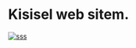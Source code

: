 # Kisisel web sitem.

<a href="https://ibb.co/0s4YTVP" target="_blank"><img src="https://i.ibb.co/Z24c51y/sss.jpg" alt="sss" border="0"></a>

